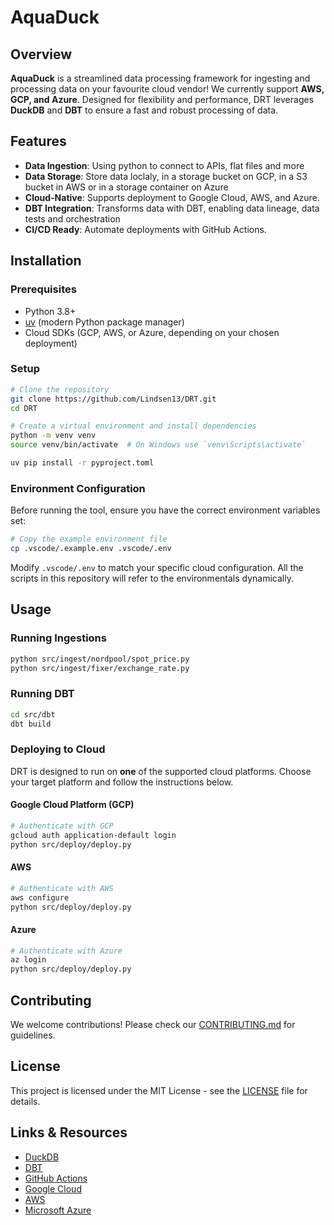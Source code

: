 # AquaDuck

## Overview

**AquaDuck** is a streamlined data processing framework for ingesting and processing data on your favourite cloud vendor! We currently support **AWS, GCP, and Azure**. Designed for flexibility and performance, DRT leverages **DuckDB** and **DBT** to ensure a fast and robust processing of data.

## Features

- **Data Ingestion**: Using python to connect to APIs, flat files and more
- **Data Storage**: Store data loclaly, in a storage bucket on GCP, in a S3 bucket in AWS or in a storage container on Azure
- **Cloud-Native**: Supports deployment to Google Cloud, AWS, and Azure.
- **DBT Integration**: Transforms data with DBT, enabling data lineage, data tests and orchestration
- **CI/CD Ready**: Automate deployments with GitHub Actions.

## Installation

### Prerequisites

- Python 3.8+
- [uv](https://github.com/astral-sh/uv) (modern Python package manager)
- Cloud SDKs (GCP, AWS, or Azure, depending on your chosen deployment)

### Setup

```sh
# Clone the repository
git clone https://github.com/Lindsen13/DRT.git
cd DRT

# Create a virtual environment and install dependencies
python -m venv venv
source venv/bin/activate  # On Windows use `venv\Scripts\activate`

uv pip install -r pyproject.toml
```

### Environment Configuration

Before running the tool, ensure you have the correct environment variables set:

```sh
# Copy the example environment file
cp .vscode/.example.env .vscode/.env
```

Modify `.vscode/.env` to match your specific cloud configuration. All the scripts in this repository will refer to the environmentals dynamically.

## Usage

### Running Ingestions

```sh
python src/ingest/nordpool/spot_price.py
python src/ingest/fixer/exchange_rate.py
```

### Running DBT

```sh
cd src/dbt
dbt build
```

### Deploying to Cloud

DRT is designed to run on **one** of the supported cloud platforms. Choose your target platform and follow the instructions below.

#### Google Cloud Platform (GCP)

```sh
# Authenticate with GCP
gcloud auth application-default login
python src/deploy/deploy.py
```

#### AWS

```sh
# Authenticate with AWS
aws configure
python src/deploy/deploy.py
```

#### Azure

```sh
# Authenticate with Azure
az login
python src/deploy/deploy.py
```

## Contributing

We welcome contributions! Please check our [CONTRIBUTING.md](CONTRIBUTING.md) for guidelines.

## License

This project is licensed under the MIT License - see the [LICENSE](LICENSE) file for details.

## Links & Resources

- [DuckDB](https://duckdb.org/)
- [DBT](https://www.getdbt.com/)
- [GitHub Actions](https://docs.github.com/en/actions)
- [Google Cloud](https://cloud.google.com/)
- [AWS](https://aws.amazon.com/)
- [Microsoft Azure](https://azure.microsoft.com/)

